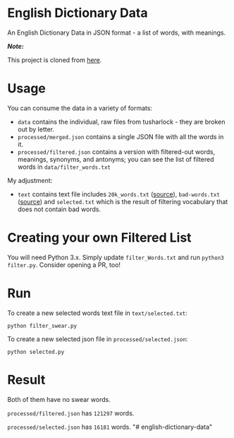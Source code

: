 # English Dictionary Data
An English Dictionary Data in JSON format - a list of words, with meanings.

**_Note:_**

This project is cloned from [here](https://github.com/nightblade9/simple-english-dictionary).

# Usage

You can consume the data in a variety of formats:

- `data` contains the individual, raw files from tusharlock - they are broken out by letter.
- `processed/merged.json` contains a single JSON file with all the words in it.
- `processed/filtered.json` contains a version with filtered-out words, meanings, synonyms, and antonyms; you can see the list of filtered words in `data/filter_words.txt`

My adjustment:

- `text` contains text file includes `20k_words.txt` ([source](https://github.com/first20hours/google-10000-english/blob/master/20k.txt)), `bad-words.txt` ([source](https://www.cs.cmu.edu/~biglou/resources/bad-words.txt)) and `selected.txt` which is the result of filtering vocabulary that does not contain bad words.

# Creating your own Filtered List

You will need Python 3.x. Simply update `filter_Words.txt` and run `python3 filter.py`. Consider opening a PR, too!

# Run

To create a new selected words text file in `text/selected.txt`:

```
python filter_swear.py
```

To create a new selected json file in `processed/selected.json`:

```
python selected.py
```

# Result

Both of them have no swear words.

`processed/filtered.json` has `121297` words.

`processed/selected.json` has `16181` words.
"# english-dictionary-data" 
